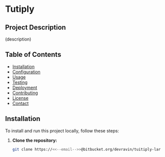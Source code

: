 # Tutiply

## Project Description

(description)

## Table of Contents

- [Installation](#installation)
- [Configuration](#configuration)
- [Usage](#usage)
- [Testing](#testing)
- [Deployment](#deployment)
- [Contributing](#contributing)
- [License](#license)
- [Contact](#contact)

## Installation

To install and run this project locally, follow these steps:

1. **Clone the repository:**

   ```bash
   git clone https://<<--email-->>@bitbucket.org/devravin/tuitiply-laravel.git

